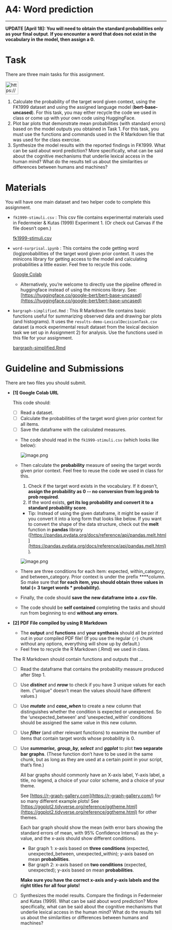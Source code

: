 # A4: Word prediction

---

<aside>

**UPDATE [April 18]: You will need to obtain the standard probabilities only as your final output**. **If you encounter a word that does not exist in the vocabulary in the model, then assign a 0.**

</aside>

# Task

There are three main tasks for this assignment.

<aside>
<img src="https://www.notion.so/icons/flag-swallowtail_gray.svg" alt="https://www.notion.so/icons/flag-swallowtail_gray.svg" width="40px" />

1. Calculate the probability of the target word given context, using the FK1999 dataset and using the assigned language model (**bert-base-uncased**). For this task, you may either recycle the code we used in class or come up with your own code using HuggingFace.
2. Plot bar plots that demonstrate mean probabilities (with standard errors) based on the model outputs you obtained in Task 1. For this task, you must use the functions and commands used in the R Markdown file that was used for the class exercise.
3. Synthesize the model results with the reported findings in FK1999. What can be said about word prediction? More specifically, what can be said about the cognitive mechanisms that underlie lexical access in the human mind? What do the results tell us about the similarities or differences between humans and machines?
</aside>

# Materials

You will have one main dataset and two helper code to complete this assignment.

- `fk1999-stimuli.csv` : This csv file contains experimental materials used in Federmeier & Kutas (1999) Experiment 1. (Or check out Canvas if the file doesn’t open.)
    
    [fk1999-stimuli.csv](A4%20Word%20prediction%20a4_files/fk1999-stimuli.csv)
    
- `word-surprisal.ipynb` : This contains the code getting word (log)probabilities of the target word given prior context. It uses the minicons library for getting access to the model and calculating probabilities a little easier. Feel free to recycle this code.
    
    [Google Colab](https://colab.research.google.com/drive/12GeCjeVrdPUUPpQBZXwGqdkF1h14QxHE?usp=sharing)
    
    - Alternatively, you’re welcome to directly use the pipeline offered in huggingface instead of using the minicons library. See: [https://huggingface.co/google-bert/bert-base-uncased](https://huggingface.co/google-bert/bert-base-uncased)
- `bargraph-simplified.Rmd` : This R Markdown file contains basic functions useful for summarizing observed data and drawing bar plots (and histograms). It uses the `results-demo-LexicalDecisionTask.csv` dataset (a mock experimental result dataset from the lexical decision task we set up in Assignment 2) for analysis. Use the functions used in this file for your assignment.
    
    [bargraph-simplified.Rmd](A4%20Word%20prediction%20a4_files/bargraph-simplified.rmd)
    

# Guideline and Submissions

There are two files you should submit.

- **[1] Google Colab URL**
    
    <aside>
    
    This code should:
    
    - [ ]  Read a dataset.
    - [ ]  Calculate the probabilities of the target word given prior context for all items.
    - [ ]  Save the dataframe with the calculated measures.
    </aside>
    
    - The code should read in the `fk1999-stimuli.csv` (which looks like below):
        
        ![image.png](A4%20Word%20prediction%20a4_files/image.png)
        
    - Then calculate the **probability** measure of seeing the target words given prior context. Feel free to reuse the code we used in class for this.
        1. Check if the target word exists in the vocabulary. If it doesn't, **assign the probability as 0 -- no conversion from log prob to prob required**.
        2. If the word exists, **get its log probability and convert it to a standard probability score**. 
        - Tip: Instead of using the given dataframe, it might be easier if you convert it into a long form that looks like below. If you want to convert the shape of the data structure, check out the **melt** function in **pandas** library ([https://pandas.pydata.org/docs/reference/api/pandas.melt.html](https://pandas.pydata.org/docs/reference/api/pandas.melt.html)).
        
        ![image.png](A4%20Word%20prediction%20a4_files/image%201.png)
        
    
    - There are three conditions for each item: expected, within_category, and between_category. Prior context is under the prefix ****column. So make sure that **for each item, you should obtain three values in total (= 3 target words * probability).**
    - Finally, the code should **save the new dataframe into a .csv file.**
    - The code should be **self contained** completing the tasks and should run from beginning to end **without any errors**.
    
- **[2] PDF File compiled by using R Markdown**
    - The **output** and **functions** and **your synthesis** should all be printed out in your compiled PDF file! (If you use the regular ```{r}``` chunk without any options, everything will show up by default.)
    - Feel free to recycle the R Markdown (.Rmd) we used in class.
    
    <aside>
    
    The R Markdown should contain functions and outputs that …
    
    - [ ]  Read the dataframe that contains the probability measure produced after Step 1.
    - [ ]  Use ***distinct*** and ***nrow*** to check if you have 3 unique values for each item. (”unique” doesn’t mean the values should have different values.)
    - [ ]  Use ***mutate*** and ***case_when*** to create a new column that distinguishes whether the condition is expected or unexpected. So the ‘unexpected_between’ and ‘unexpected_within’ conditions should be assigned the same value in this new column.
    - [ ]  Use ***filter*** (and other relevant functions) to examine the number of items that contain target words whose probability is 0.
    - [ ]  Use ***summarise,*** ***group_by, select*** and ***ggplot*** to plot **two separate bar graphs**. (These function don’t have to be used in the same chunk, but as long as they are used at a certain point in your script, that’s fine.)
        
        All bar graphs should commonly have an X-axis label, Y-axis label, a title, no legend, a choice of your color scheme, and a choice of your theme. 
        
        See [https://r-graph-gallery.com](https://r-graph-gallery.com/) for so many different example plots!
        See [https://ggplot2.tidyverse.org/reference/ggtheme.html](https://ggplot2.tidyverse.org/reference/ggtheme.html) for other themes.
        
        Each bar graph should show the mean (with error bars showing the standard errors of mean, with 95% Confidence Interval) as the y-value, and the x-axis should show different conditions.
        
        - Bar graph 1: x-axis based on **three conditions** (expected, unexpected_between, unexpected_within); y-axis based on mean **probabilities**.
        - Bar graph 2: x-axis based on **two conditions** (expected, unexpected); y-axis based on mean **probabilities**.
        
        **Make sure you have the correct x-axis and y-axis labels and the right titles for all four plots!**
        
    - [ ]  Synthesizes the model results. Compare the findings in Federmeier and Kutas (1999). What can be said about word prediction? More specifically, what can be said about the cognitive mechanisms that underlie lexical access in the human mind? What do the results tell us about the similarities or differences between humans and machines?
    </aside>